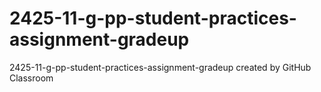 # 2425-11-g-pp-student-practices-assignment-gradeup
2425-11-g-pp-student-practices-assignment-gradeup created by GitHub Classroom
